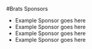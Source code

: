 #Brats Sponsors
* Example Sponsor goes here
* Example Sponsor goes here
* Example Sponsor goes here
* Example Sponsor goes here
